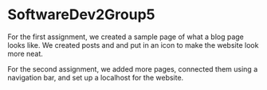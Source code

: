# SoftwareDev2Group5
For the first assignment, we created a sample page
of what a blog page looks like. We created posts and
and put in an icon to make the website look more neat.

For the second assignment, we added more pages, connected
them using a navigation bar, and set up a localhost for the 
website.
